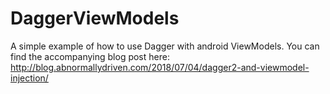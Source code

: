 # DaggerViewModels
A simple example of how to use Dagger with android ViewModels. You can find the accompanying blog post here:
http://blog.abnormallydriven.com/2018/07/04/dagger2-and-viewmodel-injection/

